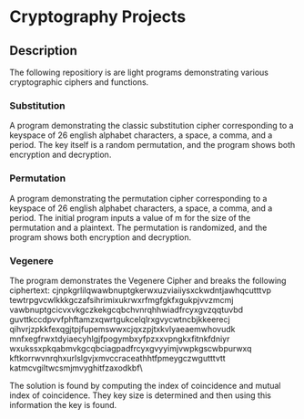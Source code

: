 # Cryptography Projects

## Description
The following repositiory is are light programs demonstrating various cryptographic ciphers and functions.

### Substitution
A program demonstrating the classic substitution cipher corresponding to a keyspace of 26 english alphabet characters, a space, a comma, and a period. The key itself is a random permutation, and the program shows both encryption and decryption.

### Permutation
A program demonstrating the permutation cipher corresponding to a keyspace of 26 english alphabet characters, a space, a comma, and a period. The initial program inputs a value of m for the size of the permutation and a plaintext. The permutation is randomized, and the program shows both encryption and decryption.

### Vegenere
The program demonstrates the Vegenere Cipher and breaks the following ciphertext:
cjnpkgrlilqwawbnuptgkerwxuzviaiiysxckwdntjawhqcutttvp\
tewtrpgvcwlkkkgczafsihrimixukrwxrfmgfgkfxgukpjvvzmcmj\
vawbnuptgcicvxvkgczkekgcqbchvnrqhhwiadfrcyxgvzqqtuvbd\
guvttkccdpvvfphftamzxqwrtgukcelqlrxgvycwtncbjkkeerecj\
qihvrjzpkkfexqgjtpjfupemswwxcjqxzpjtxkvlyaeaemwhovudk\
mnfxegfrwxtdyiaecyhlgjfpogymbxyfpzxxvpngkxfitnkfdniyr\
wxukssxpkqabmvkgcqbciagpadfrcyxgvyyimjvwpkgscwbpurwxq\
kftkorrwvnrqhxurlslgvjxmvccraceathhtfpmeygczwgutttvtt\
katmcvgiltwcsmjmvyghitfzaxodkbf\

The solution is found by computing the index of coincidence and mutual index of coincidence. They key size is determined and then using this information the key is found.
